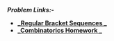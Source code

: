 **_Problem Links:-_**

- [**_Regular Bracket Sequences _**](https://codeforces.com/contest/1574/problem/A)
- [**_Combinatorics Homework _**](https://codeforces.com/contest/1574/problem/B)
